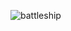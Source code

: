 ![battleship](https://user-images.githubusercontent.com/73294728/154830069-a7268c9a-8c43-4428-97e6-895f790a9e39.gif)
